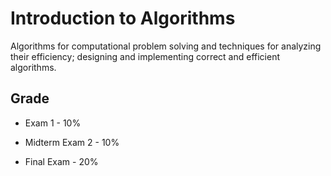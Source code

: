 # Introduction to Algorithms

Algorithms for computational problem solving and techniques for analyzing their efficiency; designing and implementing correct and efficient algorithms.

## Grade

+ Exam 1 - 10%

+ Midterm Exam 2 - 10%

+ Final Exam - 20%

